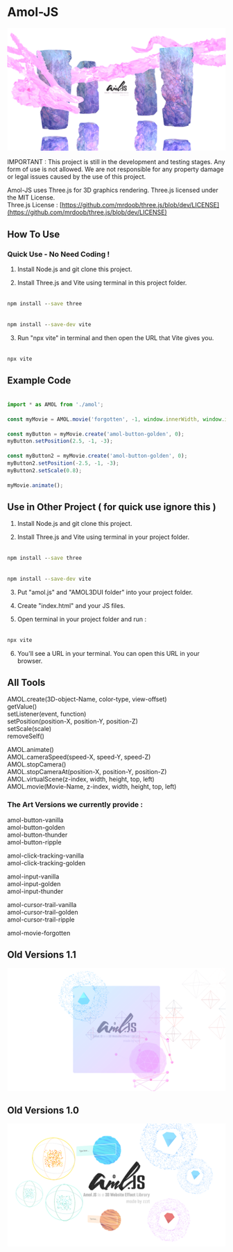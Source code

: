 # Amol-JS

![1.2logo](https://github.com/zzztzzzt/Amol-JS/blob/main/logo/real-showcase-three.png)

IMPORTANT : This project is still in the development and testing stages. Any form of use is not allowed. We are not responsible for any property damage or legal issues caused by the use of this project.

Amol-JS uses Three.js for 3D graphics rendering. Three.js licensed under the MIT License.  
Three.js License : [https://github.com/mrdoob/three.js/blob/dev/LICENSE](https://github.com/mrdoob/three.js/blob/dev/LICENSE)

## How To Use

### Quick Use - No Need Coding !
1. Install Node.js and git clone this project.

2. Install Three.js and Vite using terminal in this project folder.
```cmd

npm install --save three

```
```cmd

npm install --save-dev vite

```

3. Run "npx vite" in terminal and then open the URL that Vite gives you.
```cmd

npx vite

```

## Example Code

```javascript

import * as AMOL from './amol';

const myMovie = AMOL.movie('forgotten', -1, window.innerWidth, window.innerHeight, 0, 0);

const myButton = myMovie.create('amol-button-golden', 0);
myButton.setPosition(2.5, -1, -3);

const myButton2 = myMovie.create('amol-button-golden', 0);
myButton2.setPosition(-2.5, -1, -3);
myButton2.setScale(0.8);

myMovie.animate();

```

## Use in Other Project ( for quick use ignore this )
1. Install Node.js and git clone this project.

2. Install Three.js and Vite using terminal in your project folder.
```cmd

npm install --save three

```
```cmd

npm install --save-dev vite

```

3. Put "amol.js" and "AMOL3DUI folder" into your project folder.

4. Create "index.html" and your JS files.

5. Open terminal in your project folder and run :
```cmd

npx vite

```

6. You'll see a URL in your terminal. You can open this URL in your browser.

## All Tools
AMOL.create(3D-object-Name, color-type, view-offset)  
getValue()  
setListener(event, function)  
setPosition(position-X, position-Y, position-Z)  
setScale(scale)  
removeSelf()  

AMOL.animate()  
AMOL.cameraSpeed(speed-X, speed-Y, speed-Z)  
AMOL.stopCamera()  
AMOL.stopCameraAt(position-X, position-Y, position-Z)  
AMOL.virtualScene(z-index, width, height, top, left)  
AMOL.movie(Movie-Name, z-index, width, height, top, left)  

### The Art Versions we currently provide :
amol-button-vanilla  
amol-button-golden  
amol-button-thunder  
amol-button-ripple  

amol-click-tracking-vanilla  
amol-click-tracking-golden  

amol-input-vanilla  
amol-input-golden  
amol-input-thunder  

amol-cursor-trail-vanilla  
amol-cursor-trail-golden  
amol-cursor-trail-ripple  

amol-movie-forgotten  

## Old Versions 1.1
![1.1logo](https://github.com/zzztzzzt/Amol-JS/blob/main/logo/real-showcase-two.png)

## Old Versions 1.0
![1.0logo](https://github.com/zzztzzzt/Amol-JS/blob/main/logo/real-showcase.png)
